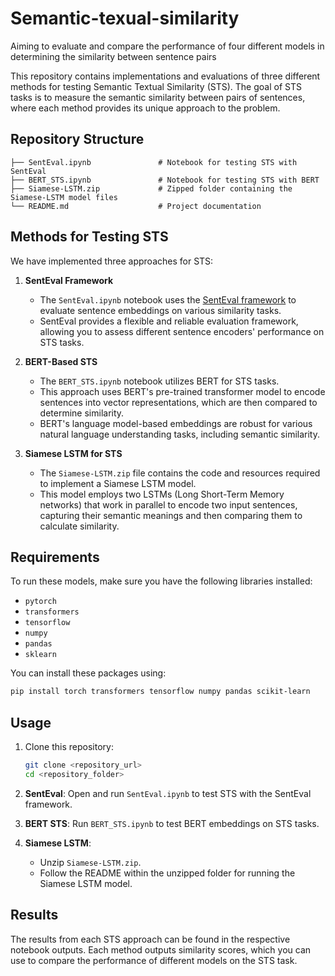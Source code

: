 # Semantic-texual-similarity
Aiming to evaluate and compare the performance of four different models in determining the similarity between sentence pairs

This repository contains implementations and evaluations of three different methods for testing Semantic Textual Similarity (STS). The goal of STS tasks is to measure the semantic similarity between pairs of sentences, where each method provides its unique approach to the problem.

## Repository Structure

```
├── SentEval.ipynb               # Notebook for testing STS with SentEval
├── BERT_STS.ipynb               # Notebook for testing STS with BERT
├── Siamese-LSTM.zip             # Zipped folder containing the Siamese-LSTM model files
└── README.md                    # Project documentation
```

## Methods for Testing STS

We have implemented three approaches for STS:

1. **SentEval Framework**  
   - The `SentEval.ipynb` notebook uses the [SentEval framework](https://github.com/facebookresearch/SentEval) to evaluate sentence embeddings on various similarity tasks.
   - SentEval provides a flexible and reliable evaluation framework, allowing you to assess different sentence encoders' performance on STS tasks.

2. **BERT-Based STS**  
   - The `BERT_STS.ipynb` notebook utilizes BERT for STS tasks.
   - This approach uses BERT's pre-trained transformer model to encode sentences into vector representations, which are then compared to determine similarity.
   - BERT's language model-based embeddings are robust for various natural language understanding tasks, including semantic similarity.

3. **Siamese LSTM for STS**  
   - The `Siamese-LSTM.zip` file contains the code and resources required to implement a Siamese LSTM model.
   - This model employs two LSTMs (Long Short-Term Memory networks) that work in parallel to encode two input sentences, capturing their semantic meanings and then comparing them to calculate similarity.

## Requirements

To run these models, make sure you have the following libraries installed:

- `pytorch`
- `transformers`
- `tensorflow`
- `numpy`
- `pandas`
- `sklearn`

You can install these packages using:
```bash
pip install torch transformers tensorflow numpy pandas scikit-learn
```

## Usage

1. Clone this repository:
   ```bash
   git clone <repository_url>
   cd <repository_folder>
   ```

2. **SentEval**: Open and run `SentEval.ipynb` to test STS with the SentEval framework.

3. **BERT STS**: Run `BERT_STS.ipynb` to test BERT embeddings on STS tasks.

4. **Siamese LSTM**:
   - Unzip `Siamese-LSTM.zip`.
   - Follow the README within the unzipped folder for running the Siamese LSTM model.

## Results

The results from each STS approach can be found in the respective notebook outputs. Each method outputs similarity scores, which you can use to compare the performance of different models on the STS task.
